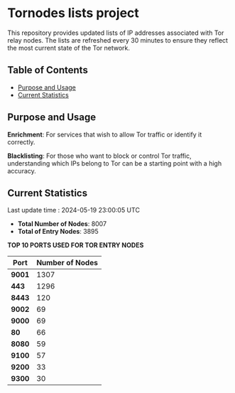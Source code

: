 # Tornodes lists project

This repository provides updated lists of IP addresses associated with Tor relay nodes. The lists are refreshed every 30 minutes to ensure they reflect the most current state of the Tor network.

## Table of Contents

- [Purpose and Usage](#purpose-and-usage)
- [Current Statistics](#current-statistics)


## Purpose and Usage

**Enrichment**: For services that wish to allow Tor traffic or identify it correctly.

**Blacklisting**: For those who want to block or control Tor traffic, understanding which IPs belong to Tor can be a starting point with a high accuracy.

## Current Statistics

Last update time : 2024-05-19 23:00:05 UTC

- **Total Number of Nodes**: 8007
- **Total of Entry Nodes**: 3895

**TOP 10 PORTS USED FOR TOR ENTRY NODES**

| **Port** | **Number of Nodes** |
|------|-----------------|
| **9001**   | 1307  |
| **443**   | 1296  |
| **8443**   | 120  |
| **9002**   | 69  |
| **9000**   | 69  |
| **80**   | 66  |
| **8080**   | 59  |
| **9100**   | 57  |
| **9200**   | 33  |
| **9300**   | 30  |

